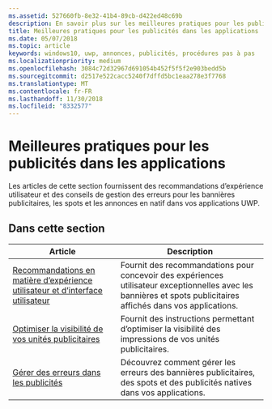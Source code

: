 ```yaml
---
ms.assetid: 527660fb-8e32-41b4-89cb-d422ed48c69b
description: En savoir plus sur les meilleures pratiques pour les publicités dans les applications, y compris les recommandations en matière d’expérience utilisateur et la gestion des erreurs.
title: Meilleures pratiques pour les publicités dans les applications
ms.date: 05/07/2018
ms.topic: article
keywords: windows10, uwp, annonces, publicités, procédures pas à pas
ms.localizationpriority: medium
ms.openlocfilehash: 3084c72d32967d691054b452f5f5f2e903bedd5b
ms.sourcegitcommit: d2517e522cacc5240f7dffd5bc1eaa278e3f7768
ms.translationtype: MT
ms.contentlocale: fr-FR
ms.lasthandoff: 11/30/2018
ms.locfileid: "8332577"
---
```

# <a name="best-practices-for-ads-in-apps"></a>Meilleures pratiques pour les publicités dans les applications

Les articles de cette section fournissent des recommandations d’expérience utilisateur et des conseils de gestion des erreurs pour les bannières publicitaires, les spots et les annonces en natif dans vos applications UWP.

## <a name="in-this-section"></a>Dans cette section

|  Article    | Description |               
|----------|-------|
| [Recommandations en matière d’expérience utilisateur et d’interface utilisateur](ui-and-user-experience-guidelines.md) | Fournit des recommandations pour concevoir des expériences utilisateur exceptionnelles avec les bannières et spots publicitaires affichés dans vos applications. |
| [Optimiser la visibilité de vos unités publicitaires](optimize-ad-unit-viewability.md) | Fournit des instructions permettant d’optimiser la visibilité des impressions de vos unités publicitaires. |
| [Gérer des erreurs dans les publicités](error-handling-with-advertising-libraries.md)     |  Découvrez comment gérer les erreurs des bannières publicitaires, des spots et des publicités natives dans vos applications.          |



 

 
